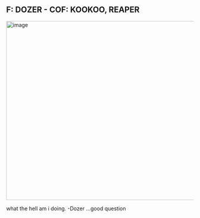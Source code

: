 ## F: DOZER - COF: KOOKOO, REAPER

<img width="709" height="481" alt="image" src="https://github.com/user-attachments/assets/45cfbdf8-ec39-4ed7-87f9-213657a39638" />

what the hell am i doing.
-Dozer
...good question

